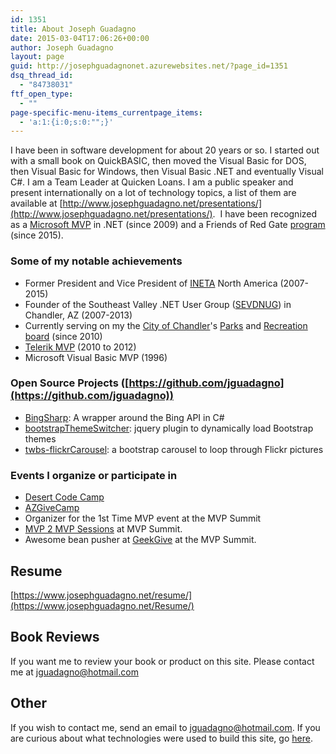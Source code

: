 ```yaml
---
id: 1351
title: About Joseph Guadagno
date: 2015-03-04T17:06:26+00:00
author: Joseph Guadagno
layout: page
guid: http://josephguadagnonet.azurewebsites.net/?page_id=1351
dsq_thread_id:
  - "84738031"
ftf_open_type:
  - ""
page-specific-menu-items_currentpage_items:
  - 'a:1:{i:0;s:0:"";}'
---
```

I have been in software development for about 20 years or so. I started out with a small book on QuickBASIC, then moved the Visual Basic for DOS, then Visual Basic for Windows, then Visual Basic .NET and eventually Visual C#. I am a Team Leader at Quicken Loans. I am a public speaker and present internationally on a lot of technology topics, a list of them are available at [http://www.josephguadagno.net/presentations/](http://www.josephguadagno.net/presentations/).  I have been recognized as a [Microsoft MVP](http://jjg.me/MVPLink) in .NET (since 2009) and a Friends of Red Gate [program](http://www.red-gate.com/community/friends-of-rg) (since 2015).

### Some of my notable achievements

* Former President and Vice President of [INETA](http://ineta.org/) North America (2007-2015)
* Founder of the Southeast Valley .NET User Group ([SEVDNUG](http://sevdnug.org/home.aspx)) in Chandler, AZ (2007-2013)
* Currently serving on my the [City of Chandler](http://www.chandleraz.gov/)'s [Parks](http://www.chandleraz.gov/default.aspx?pageid=287) and [Recreation](http://www.chandleraz.gov/default.aspx?pageid=732) [board](http://www.chandleraz.gov/default.aspx?pageid=268) (since 2010)
* [Telerik MVP](http://www.telerik.com/community/client-profile.aspx?cId=187651) (2010 to 2012)
* Microsoft Visual Basic MVP (1996)

### Open Source Projects ([https://github.com/jguadagno](https://github.com/jguadagno))

* [BingSharp](http://bingsharp.codeplex.com/): A wrapper around the Bing API in C#
* [bootstrapThemeSwitcher](https://github.com/jguadagno/bootstrapThemeSwitcher): jquery plugin to dynamically load Bootstrap themes
* [twbs-flickrCarousel](https://github.com/jguadagno/twbs-flickrCarousel): a bootstrap carousel to loop through Flickr pictures

### Events I organize or participate in

* [Desert Code Camp](https://desertcodecamp.com/)
* [AZGiveCamp](http://azgivecamp.org/)
* Organizer for the 1st Time MVP event at the MVP Summit
* [MVP 2 MVP Sessions](https://www.josephguadagno.net/page/MVP-Summit-2011-C-MVP-2-MVP-Sessions.aspx) at MVP Summit.
* Awesome bean pusher at [GeekGive](http://geekgive.org/project/mvpsummit2012.aspx) at the MVP Summit.

## Resume

[https://www.josephguadagno.net/resume/](https://www.josephguadagno.net/Resume/)

## Book Reviews

If you want me to review your book or product on this site. Please contact me at [jguadagno@hotmail.com](mailto:jguadagno@hotmail.com?Subject=%27Product%20Review%20Request%27 "Send me an email")

## Other

If you wish to contact me, send an email to [jguadagno@hotmail.com](mailto:jguadagno@hotmail.com). If you are curious about what technologies were used to build this site, go [here](http://www.josephguadagno.net/SiteTechnologies/).